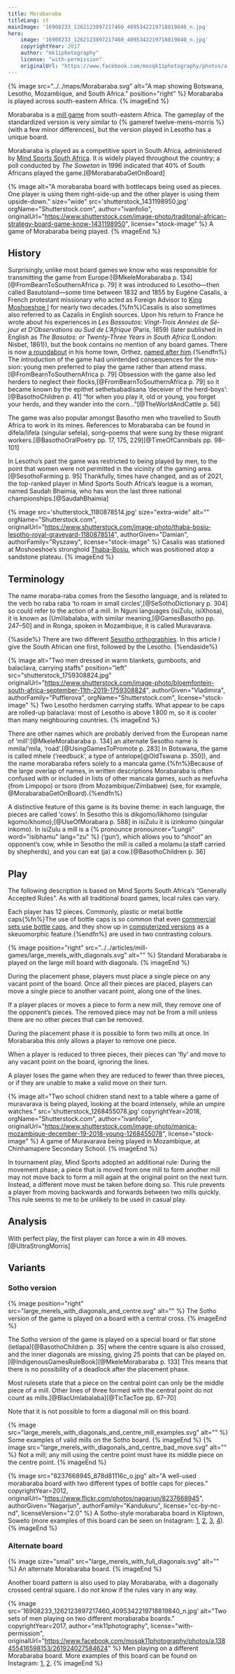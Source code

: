 ```yaml
---
title: Morabaraba
titleLang: st
mainImage: '16908233_1262123897217460_4095342219718819840_n.jpg'
hero:
    image: '16908233_1262123897217460_4095342219718819840_n.jpg'
    copyrightYear: 2017
    author: "mk11photography"
    license: "with-permission"
    originalUrl: "https://www.facebook.com/mosqk11photography/photos/a.138455416598153/261924027584624"
---
```


{% image src="../../maps/Morabaraba.svg" alt="A map showing Botswana, Lesotho, Mozambique, and South Africa." position="right" %}
<span class="noun" lang="st">Morabaraba</span> is played across south-eastern Africa.
{% imageEnd %}

<span class="noun" lang="st">Morabaraba</span> is a [mill game](/articles/mill-games/) from
south-eastern Africa. The gameplay of the standardized version is very similar
to {% gameref twelve-mens-morris %}  (with a few minor differences), but the
version played in Lesotho has a unique board.

<!-- excerpt -->

<span class="noun" lang="st">Morabaraba</span> is played as a competitive sport in South
Africa, administered by [Mind Sports South Africa](http://mindsportsa.co.za/).
It is widely played throughout the country; a poll conducted by <cite>The
Sowetan</cite> in 1996 indicated that 40% of South Africans played the
game.[@MorabarabaGetOnBoard]

{% image 
    alt="A morabaraba board with bottlecaps being used as pieces. One player is using them right-side-up and the other player is using them upside-down."
    size="wide"
    src='shutterstock_1431198950.jpg'
  orgName="Shutterstock.com",
  author="ivanfolio",
  originalUrl="https://www.shutterstock.com/image-photo/traditonal-african-strategy-board-game-know-1431198950",
  license="stock-image" %}
A game of <span class="noun" lang="st">Morabaraba</span> being played.
{% imageEnd %}

## History

Surprisingly, unlike most board games we know who was responsible for
transmitting the game from Europe:[@MkeleMorabaraba p.
134][@FromBearnToSouthernAfrica p. 79] it was introduced to Lesotho—then called
Basutoland—some time between 1832 and 1855 by Eugène Casalis, a French
protestant missionary who acted as Foreign Advisor to [King Moshoeshoe
I](https://en.wikipedia.org/wiki/Moshoeshoe_I) for nearly two
decades.{%fn%}Casalis is also sometimes also referred to as Cazalis in English
sources. Upon his return to France he wrote about his experiences in <cite
lang="fr">Les Bassoutos: Vingt-Trois Années de Séjour et D’Observations au Sud
de L’Afrique</cite> (Paris, 1859) (later published in English as <cite>The
Basutos: or Twenty-Three Years in South Africa</cite> (London: Nisbet, 1861)),
but the book contains no mention of any board games. There is now [a
roundabout](https://goo.gl/maps/jymZMMft3fB2) in his home town, <Noun
lang="fr">Orthez</span>, [named after
him](http://www.larepubliquedespyrenees.fr/2013/02/16/un-nom-pour-les-ronds-points-la-gare-routiere-et-la-rocade,1118172.php).{%endfn%}
The introduction of the game had unintended consequences for the mission: young
men preferred to play the game rather than attend
mass.[@FromBearnToSouthernAfrica p. 79] Obsession with the game also led herders
to neglect their flocks,[@FromBearnToSouthernAfrica p. 79] so it became known by
the epithet <span lang="st">sethetsabadisana</span> ‘deceiver of the
herd-boys’:‌[@BasothoChildren p. 41] “for when you play it, old or young, you
forget your herds, and they wander into the corn…”‌[@TheWorldAndCattle p. 56]

The game was also popular amongst Basotho men who travelled to South Africa to
work in its mines. References to <span class="noun" lang="st">Morabaraba</span> can be found
in <span lang="st">difela</span>/<span lang="st">lifela</span> (singular <span
lang="st">sefela</span>), song–poems that were sung by these migrant
workers.[@BasothoOralPoetry pp. 17, 175, 229][@TimeOfCannibals pp. 98–101]

In Lesotho’s past the game was restricted to being played by men, to the point
that women were not permitted in the vicinity of the gaming
area.[@SesothoFarming p. 95] Thankfully, times have changed, and as of 2021, the
top-ranked player in Mind Sports South Africa’s league is a woman, named Saudah
Bhaimia, who has won the last three national championships.[@SaudahBhaimia] 

{% image 
  src='shutterstock_1180878514.jpg'
  size="extra-wide"
  alt=""
    orgName="Shutterstock.com",
    originalUrl="https://www.shutterstock.com/image-photo/thaba-bosiu-lesotho-royal-graveyard-1180878514",
    authorGiven="Damian", authorFamily="Ryszawy",
    license="stock-image" %}
Casalis was stationed at Moshoeshoe’s stronghold
[Thaba-Bosiu](https://en.wikipedia.org/wiki/Thaba_Bosiu), which was positioned
atop a sandstone plateau.
{% imageEnd %}

## Terminology

The name <span lang="st">moraba-raba</span> comes from the Sesotho language, and
is related to the verb <span lang="st">ho raba raba</span> ‘to roam in small
circles’,[@SeSothoDictionary p. 304] so could refer to the action of a mill.‌ In
Nguni languages (isiZulu, isiXhosa), it is known as <Noun
lang="zu">(Um)labalaba</span>, with similar meaning,‌[@GamesBasotho pp. 247–50]
and in Ronga, spoken in Mozambique, it is called <Noun
lang="rng">Muravarava</span>.

{%aside%}
There are two different [Sesotho
orthographies](https://en.wikipedia.org/wiki/Sesotho_orthography). In this
article I give the South African one first, followed by the Lesotho.
{%endaside%}

{% image 
  alt="Two men dressed in warm blankets, gumboots, and balaclava, carrying staffs"
  position="left"
  src="shutterstock_1759308824.jpg"
    originalUrl="https://www.shutterstock.com/image-photo/bloemfontein-south-africa-september-11th-2019-1759308824",
    authorGiven="Vladimira", authorFamily="Pufflerova",
    orgName="Shutterstock.com",
    license="stock-image" %}
Two Lesotho herdsmen carrying staffs. What appear to be caps are rolled-up
balaclava: most of Lesotho is above 1&#x202f;800&nbsp;m, so it is cooler than
many neighbouring countries.
{% imageEnd %}

There are other names which are probably derived from the European name of
‘mill’:‌[@MkeleMorabaraba p. 134] an alternate Sesotho name is <span
lang="st">mmila</span>/<span lang="st">’mila</span>,
‘road’.‌[@UsingGamesToPromote p. 283] In Botswana, the game is called <span
lang="tn">mhele</span> (‘reedbuck’, a type of antelope‌[@OldTswana p. 350]), and
the name <span lang="tn">morabaraba</span> refers solely to a mancala
game.{%fn%}Because of the large overlap of names, in written descriptions <Noun
lang="st">Morabaraba</span> is often confused with or included in lists of other
mancala games, such as <span lang="ve">mefuvha</span> (from Limpopo) or <span
lang="sn">tsoro</span> (from Mozambique/Zimbabwe) (see, for example,
@MorabarabaGetOnBoard).{%endfn%}

A distinctive feature of this game is its bovine theme: in each language, the
pieces are called ‘cows’. In Sesotho this is <span
lang="st">dikgomo</span>/<span lang="st">likhomo</span> (singular <span
lang="st">kgomo</span>/<span lang="st">khomo</span>);‌[@UseOfMorabara p. 588] in
isiZulu it is <span lang="zu">izinkomo</span> (singular <span
lang="zu">inkomo</span>). In isiZulu a mill is a {% pronounce
pronouncer="Lungii" word="isibhamu" lang="zu" %} (‘gun’), which allows you to
“shoot” an opponent’s cow, while in Sesotho the mill is called a <span
lang="st">molamu</span> (a staff carried by shepherds), and you can eat (<span
lang="st">ja</span>) a cow.[@BasothoChildren p. 36]

## Play

The following description is based on Mind Sports South Africa’s “Generally
Accepted Rules”. As with all traditional board games, local rules can vary.

Each player has 12 pieces. Commonly, plastic or metal bottle caps{%fn%}The use
of bottle caps is so common that even [commercial sets use bottle
caps](https://www.instagram.com/p/BMBbRAzBg1z/), and they show up in
[computerized versions](https://www.instagram.com/p/Bf-isgxnIPF/) as a
skeuomorphic feature.{%endfn%} are used in two contrasting colours.

{% image 
  position="right"
  src="../../articles/mill-games/large_merels_with_diagonals.svg"
  alt="" %}
Standard <span class="noun" lang="st">Morabaraba</span> is played on the large mill board with diagonals.
{% imageEnd %}

During the placement phase, players must place a single piece on any vacant
point of the board. Once all their pieces are placed, players can move a single
piece to another vacant point, along one of the lines.

If a player places or moves a piece to form a new mill, they remove one of the
opponent’s pieces. The removed piece may not be from a mill unless there are no
other pieces that can be removed.

During the placement phase it is possible to form two mills at once. In
<span class="noun" lang="st">Morabaraba</span> this only allows a player to remove one piece.

When a player is reduced to three pieces, their pieces can ‘fly’ and move to any
vacant point on the board, ignoring the lines.

A player loses the game when they are reduced to fewer than three pieces, or if
they are unable to make a valid move on their turn.

{% image 
  alt="Two school chidren stand next to a table where a game of muravarava is being played, looking at the board intensely, while an umpire watches."
  src='shutterstock_1268455078.jpg'
    copyrightYear=2018,
    orgName="Shutterstock.com",
    author="ivanfolio",
    originalUrl="https://www.shutterstock.com/image-photo/manica-mozambique-december-19-2018-young-1268455078",
    license="stock-image" %}
A game of <span class="noun" lang="rng">Muravarava</span> being played in Mozambique, at Chinhamapere Secondary School.
{% imageEnd %}

In tournament play, Mind Sports adopted an additional rule: During the movement
phase, a piece that is moved from one mill to form another mill may not move
back to form a mill again at the original point on the next turn. Instead, a
different move must be taken before doing so. This rule prevents a player from
moving backwards and forwards between two mills quickly. This rule seems to me
to be unlikely to be used in casual play.

<!--
{/*
<Section title="Strategy">
<p>There are some well-known strategies (<span lang="st">mawa</span>/<span lang="st">maoa</span>, singular <span lang="st">lewa</span>/<span lang="st">leoa</span>) that have been named. Unfortunately I have not been able to figure out exactly what they represent, but possibly they are names of specific piece formations.[@TransmitterOfAccolades] The Sesotho names are: <span lang="st">tjhitja</span>/<span lang="st">chitja</span> (‘hornless’ or ‘round’), which is apparently a winning strategy; <span lang="st">katapane</span>, another good strategy; and <span lang="st">qheane</span>, which is a poor or losing strategy.<cite r="MasculinityAccordion" page={[[185, 186]]} /> {/*Others are seakgela/seakhela and qholo. thoenthoere/thwenthwere is a 'double hit' when two are formed at once (BasuthoChildren) /}</p>
</Section>
*/}
-->

## Analysis

With perfect play, the first player can force a win in 49
moves.[@UltraStrongMorris]

## Variants

### Sotho version

{% image 
    position="right"
    src="large_merels_with_diagonals_and_centre.svg"
    alt="" %}
The Sotho version of the game is played on a board with a central cross.
{% imageEnd %}

The Sotho version of the game is played on a special board or flat stone (<span
lang="st">letlapa</span>)[@BasothoChildren p. 35] where the centre square is
also crossed, and the inner diagonals are missing, giving 25 points that can be
played on.‌[@IndigenousGamesRuleBook][@MkeleMorabaraba p. 133] This means that
there is no possibility of a deadlock after the placement phase.

Most rulesets state that a piece on the central point can only be the middle
piece of a mill. Other lines of three formed with the central point do not count
as mills.[@BlacUmlabalaba][@TicTacToe pp. 67–70]

Note that it is not possible to form a diagonal mill on this board.

<div class="multi">
{% image 
    src="large_merels_with_diagonals_and_centre_mill_examples.svg"
    alt="" %}
Some examples of valid mills on the Sotho board.
{% imageEnd %}
{% image 
    src="large_merels_with_diagonals_and_centre_bad_move.svg"
    alt="" %}
Not a mill; any mill using the centre point must have its middle piece on the centre point.
{% imageEnd %}
</div>

{% image 
    src="8237668945_878d81116c_o.jpg"
    alt="A well-used morabaraba board with two different types of bottle caps for pieces."
      copyrightYear=2012,
      originalUrl="https://www.flickr.com/photos/nagarjun/8237668945",
      authorGiven="Nagarjun", authorFamily="Kandukuru",
      license="cc-by-nc-nd",
      licenseVersion="2.0" %}
A Sotho-style morabaraba board in Kliptown, Soweto (more examples of this board
can be seen on Instagram: <a
href="https://www.instagram.com/p/BD-gorsFbjf/">1</a>, <a
href="https://www.instagram.com/p/_glPKmNkd5/">2</a>, <a
href="https://www.instagram.com/p/-voBcjAFc9/">3</a>, <a
href="https://www.instagram.com/p/yPNmJpPNzW/">4</a>).
{% imageEnd %}

### Alternate board

{% image 
    size="small"
    src="large_merels_with_full_diagonals.svg"
    alt="" %}
An alternate <span class="noun" lang="st">Morabaraba</span> board.
{% imageEnd %}

Another board pattern is also used to play <span class="noun" lang="st">Morabaraba</span>,
with a diagonally crossed central square. I do not know if the rules vary in any
way.

{% image 
    src='16908233_1262123897217460_4095342219718819840_n.jpg'
    alt="Two sets of men playing on two different morabaraba boards."
      copyrightYear=2017,
      author="mk11photography",
      license="with-permission",
      originalUrl="https://www.facebook.com/mosqk11photography/photos/a.138455416598153/261924027584624" %}
Men playing on a different <span class="noun" lang="st">Morabaraba</span> board. More
examples of this board can be found on Instagram: <a
href="https://www.instagram.com/p/-lij8bskZZ/">1</a>, <a
href="https://www.instagram.com/p/Xh1mSsnw0H/">2</a>. </ArticleImage>
{% imageEnd %}

